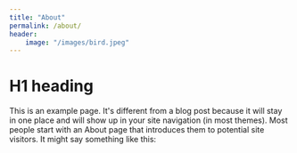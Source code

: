 ```yaml
---
title: "About"
permalink: /about/
header:
    image: "/images/bird.jpeg"
---
```


# H1 heading

This is an example page. It's different from a blog post because it will stay in one place and will show up in your site navigation (in most themes). Most people start with an About page that introduces them to potential site visitors. It might say something like this:



